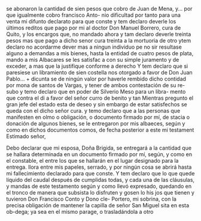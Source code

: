 se abonaron la cantidad de sien pesos que cobro de Juan de Mena, y... por que igualmente cobro francisco Anto- nio dificultad por tanto para una venta
mi difunto declarato para que conste
y tem declaro deverle los últimos reditos que pago
por mi al doctor Don Manuel Borrero, cura de Quito,
y los encargos que, no mandado ahora
y tam declaro deverle treinta pesos mas que pago a dicho
senor cura treinta a la mortuoria de otro
ytem declaro no acordarme dever mas a ningun individuo pe
no sir resultase alguno a demandas a mis bienes, hasta la entidad de cuatro pesos de plata, mando a mis Albacares se les satisfac a con su simple juramento y de exceder, a mas que la justifique conforme a derecho
Y tem declaro que si paresiese un libramiento de sien costella nos otorgado a favor de Don Juan Pablo... + dicunta se de ningún valor por haverle rembido dicho contidad por mona
de santos de Vargas, y tener de ambos contestación de su re-subo
y temo declaro que en poder de Silverio Meso para un libra-
mento que contra el di a favor del señor curro de benito y tan
Mientras pregunto el gran jefe del estado esta de deseo y
sin embargo de estar satisfechos se queda con el dicho señor cura.
y temo declaro que a las personas que manifesten en olmo o
obligación, o documento firmado por mí, de stacia o donación de algunos bienes, se le entregaron por mis albaeces, según y como en dichos documentos comos, de fecha posterior a este mi testament
Estimado señor,

Debo declarar que mi esposa, Doña Brigida, se entregará a la cantidad que se hallara determinada en un documento firmado por mí, según, y como en el constable, el entre los que se hallarán en el lugar designado para la entrega.
llora entre mis papeles, serrado, y por ningún cosa se abrirá hasta mi fallecimiento declarado para que conste. Y tem declaro que lo que quede líquido del caudal después de cumplidas todas, y cada una de las cláusulas, y mandas de
este testamento según y como llevó expresado, quedando en el tronco de manera que subsista lo disfruten y gosen lo his jos que tienen y tuvieron Don Francisco Conto y Dono cle-
Portero, mi sobrina, con la precisa obligación de mantener la capilla de señor San Miguel sita en esta ob-dega; ya sea en el mismo parage, o trasladándola a otro